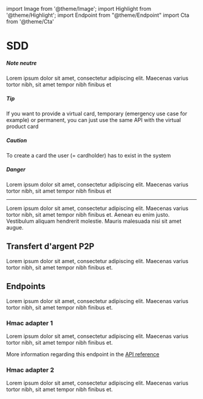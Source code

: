 import Image from '@theme/Image';
import Highlight from '@theme/Highlight';
import Endpoint from "@theme/Endpoint"
import Cta from '@theme/Cta'

# SDD


<Highlight>

##### Note neutre

Lorem ipsum dolor sit amet, consectetur adipiscing elit. Maecenas varius tortor nibh, sit amet tempor nibh finibus et

</Highlight>

<Highlight type="tip">

##### Tip

If you want to provide a virtual card, temporary (emergency use case for example) or permanent, you can just use the same API with the virtual product card

</Highlight>

<Highlight type="caution">

##### Caution

To create a card the user (= cardholder) has to exist in the system

</Highlight>

<Highlight type="danger">

##### Danger

Lorem ipsum dolor sit amet, consectetur adipiscing elit. Maecenas varius tortor nibh, sit amet tempor nibh finibus et

</Highlight>

---

Lorem ipsum dolor sit amet, consectetur adipiscing elit. Maecenas varius tortor nibh, sit amet tempor nibh finibus et. Aenean eu enim justo. Vestibulum aliquam hendrerit molestie. Mauris malesuada nisi sit amet augue.

## Transfert d'argent P2P

Lorem ipsum dolor sit amet, consectetur adipiscing elit. Maecenas varius tortor nibh, sit amet tempor nibh finibus et.

## Endpoints

Lorem ipsum dolor sit amet, consectetur adipiscing elit. Maecenas varius tortor nibh, sit amet tempor nibh finibus et.

### Hmac adapter 1

Lorem ipsum dolor sit amet, consectetur adipiscing elit. Maecenas varius tortor nibh, sit amet tempor nibh finibus et.

More information regarding this endpoint in the [API reference](/api/api1)

<Endpoint apiUrl="/v1.0/migrationProxy" path="/api​/v1.0​/users​/{userid}​/kyc​/identitycontrol" method="post"/>

<!-- <Endpoint apiUrl="/v1.0/migrationProxy" path="​/api/v1.0/users/{userid}/cards/{id}" method="delete"/> -->

<Cta
  context="doc"
  ui="button"
  link="/api/api1"
  label="Try it out"
/>

### Hmac adapter 2

Lorem ipsum dolor sit amet, consectetur adipiscing elit. Maecenas varius tortor nibh, sit amet tempor nibh finibus et.
